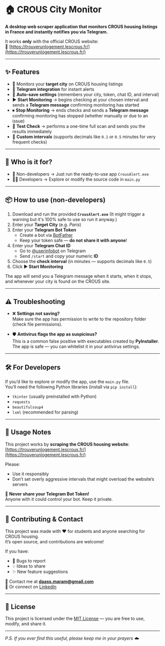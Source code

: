 # 🏠 CROUS City Monitor

**A desktop web scraper application that monitors CROUS housing listings in France and instantly notifies you via Telegram.**  

It works **only** with the official CROUS website:  
🔗 [https://trouverunlogement.lescrous.fr/](https://trouverunlogement.lescrous.fr/)  

---

## ✨ Features

- 🎯 Monitors your **target city** on CROUS housing listings  
- 📱 **Telegram integration** for instant alerts  
- 💾 **Auto-save settings** (remembers your city, token, chat ID, and interval)  
- ▶️ **Start Monitoring** → begins checking at your chosen interval and sends a **Telegram message** confirming monitoring has started  
- ⏹ **Stop Monitoring** → ends checks and sends a **Telegram message** confirming monitoring has stopped (whether manually or due to an issue)  
- 🧪 **Test Check** → performs a one-time full scan and sends you the results immediately  
- 🔄 **Custom intervals** (supports decimals like `0.1` or `0.5` minutes for very frequent checks)  

---

## 👥 Who is it for?

- 🧑 Non-developers → Just run the ready-to-use app `CrousAlert.exe`  
- 👩‍💻 Developers → Explore or modify the source code in `main.py`    

---

## 📦 How to use (non-developers)

1. Download and run the provided **`CrousAlert.exe`** (It might trigger a warning but it's 100% safe to use so run it anyway.) 
2. Enter your **Target City** (e.g. *Paris*)  
3. Enter your **Telegram Bot Token**  
   - Create a bot via [BotFather](https://t.me/BotFather)  
   - Keep your token safe — **do not share it with anyone**!  
4. Enter your **Telegram Chat ID**  
   - Go to [@userinfobot](https://t.me/userinfobot) on Telegram  
   - Send `/start` and copy your numeric **ID**  
5. Choose the **check interval** (in minutes — supports decimals like `0.5`)  
6. Click **▶ Start Monitoring**  

The app will send you a Telegram message when it starts, when it stops, and whenever your city is found on the CROUS site.  

---

## ⚠️ Troubleshooting

- ❌ **Settings not saving?**  
  Make sure the app has permission to write to the repository folder (check file permissions).  

- 🛡️ **Antivirus flags the app as suspicious?**  
  This is a common false positive with executables created by **PyInstaller**.  
  The app is safe — you can whitelist it in your antivirus settings.  

---

## 🛠 For Developers

If you’d like to explore or modify the app, use the `main.py` file.  
You’ll need the following Python libraries (install via `pip install`):  

- `tkinter` (usually preinstalled with Python)  
- `requests`  
- `beautifulsoup4`  
- `lxml` (recommended for parsing)  

---

## 📌 Usage Notes  

This project works by **scraping the CROUS housing website**:  
[https://trouverunlogement.lescrous.fr/](https://trouverunlogement.lescrous.fr/)  

Please:  
- Use it responsibly  
- Don’t set overly aggressive intervals that might overload the website’s servers  

🔑 **Never share your Telegram Bot Token!**  
Anyone with it could control your bot. Keep it private.  

---

## 🤝 Contributing & Contact

This project was made with ❤️ for students and anyone searching for CROUS housing.  
It’s open source, and contributions are welcome!  

If you have:  
- 🐞 Bugs to report  
- 💡 Ideas to share  
- ✨ New feature suggestions  

📩 Contact me at **daass.maram@gmail.com**  
💼 Or connect on [LinkedIn](https://www.linkedin.com/in/maram-daas/)  

---

## 📄 License

This project is licensed under the [MIT License](LICENSE) — you are free to use, modify, and share it.  

---

*P.S. If you ever find this useful, please keep me in your prayers ☁️*  
